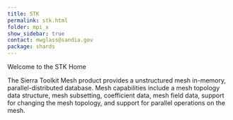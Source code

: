 ```yaml
---
title: STK
permalink: stk.html
folder: mpi_x
show_sidebar: true
contact: mwglass@sandia.gov
package: shards
---
```


Welcome to the STK Home

The Sierra Toolkit Mesh product provides a unstructured mesh in-memory, parallel-distributed database. 
Mesh capabilities include a mesh topology data structure, mesh subsetting, coefficient data, mesh field data, support for changing the mesh topology, and support for parallel operations on the mesh.
